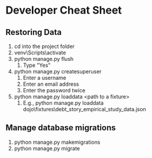 # Developer Cheat Sheet

## Restoring Data

1. cd into the project folder
2. venv\Scripts\activate
3. python manage.py flush
   1. Type "Yes"
4. python manage.py createsuperuser
   1. Enter a username
   2. Enter an email address
   3. Enter the password twice
5. python manage.py loaddata \<path to a fixture\>
   1. E.g., python manage.py loaddata dojo\fixtures\debt_story_empirical_study_data.json

## Manage database migrations

1. python manage.py makemigrations
2. python manage.py migrate